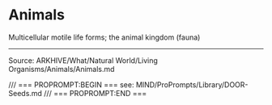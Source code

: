 # Animals

Multicellular motile life forms; the animal kingdom (fauna)

---
Source: ARKHIVE/What/Natural World/Living Organisms/Animals/Animals.md

/// === PROPROMPT:BEGIN ===
see: MIND/ProPrompts/Library/DOOR-Seeds.md
/// === PROPROMPT:END ===
